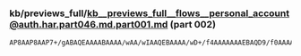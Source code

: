 ### kb/previews_full/kb__previews_full__flows__personal_account@auth.har.part046.md.part001.md (part 002)

```md
AP8AAP8AAP7+/gABAQEAAAABAAAA/wAA/wIAAQEBAAAA/wD+/f4AAAAAAAEBAQD9/f0AAAAAAAAAAAAAAAA
```

```
